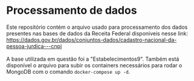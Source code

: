 # Processamento de dados

Este repositório contém o arquivo usado para processamento dos dados presentes nas bases de dados da Receita Federal disponíveis nesse link: https://dados.gov.br/dados/conjuntos-dados/cadastro-nacional-da-pessoa-jurdica---cnpj <br> <br>
A base utilizada em questão foi a "Estabelecimentos9". Também está disponível o arquivo para subir os containers necessários para rodar o MongoDB com o comando ```docker-compose up -d```.
